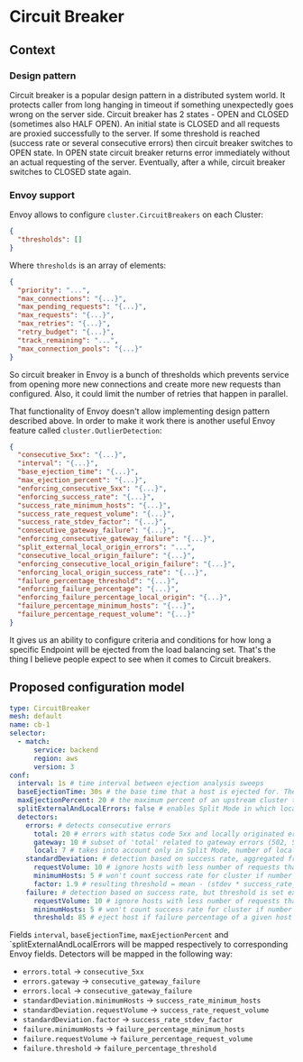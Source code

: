 # Circuit Breaker

## Context

### Design pattern

Circuit breaker is a popular design pattern in a distributed system world. It protects caller from long hanging in timeout if something unexpectedly goes wrong on the server side. Circuit breaker has 2 states - OPEN and CLOSED (sometimes also HALF OPEN). An initial state is CLOSED and all requests are proxied successfully to the server. If some threshold is reached (success rate or several consecutive errors) then circuit breaker switches to OPEN state. In OPEN state circuit breaker returns error immediately without an actual requesting of the server. Eventually, after a while, circuit breaker switches to CLOSED state again. 

### Envoy support 

Envoy allows to configure `cluster.CircuitBreakers` on each Cluster:
```json
{
  "thresholds": []
}
```
Where `thresholds` is an array of elements:
```json
{
  "priority": "...",
  "max_connections": "{...}",
  "max_pending_requests": "{...}",
  "max_requests": "{...}",
  "max_retries": "{...}",
  "retry_budget": "{...}",
  "track_remaining": "...",
  "max_connection_pools": "{...}"
}
```
So circuit breaker in Envoy is a bunch of thresholds which prevents service from opening more new connections and create more new requests than configured. Also, it could limit the number of retries that happen in parallel. 

That functionality of Envoy doesn't allow implementing design pattern described above. In order to make it work there is another useful Envoy feature called `cluster.OutlierDetection`:
```json
{
  "consecutive_5xx": "{...}",
  "interval": "{...}",
  "base_ejection_time": "{...}",
  "max_ejection_percent": "{...}",
  "enforcing_consecutive_5xx": "{...}",
  "enforcing_success_rate": "{...}",
  "success_rate_minimum_hosts": "{...}",
  "success_rate_request_volume": "{...}",
  "success_rate_stdev_factor": "{...}",
  "consecutive_gateway_failure": "{...}",
  "enforcing_consecutive_gateway_failure": "{...}",
  "split_external_local_origin_errors": "...",
  "consecutive_local_origin_failure": "{...}",
  "enforcing_consecutive_local_origin_failure": "{...}",
  "enforcing_local_origin_success_rate": "{...}",
  "failure_percentage_threshold": "{...}",
  "enforcing_failure_percentage": "{...}",
  "enforcing_failure_percentage_local_origin": "{...}",
  "failure_percentage_minimum_hosts": "{...}",
  "failure_percentage_request_volume": "{...}"
}
```

It gives us an ability to configure criteria and conditions for how long a specific Endpoint will be ejected from the load balancing set. That's the thing I believe people expect to see when it comes to Circuit breakers.

## Proposed configuration model

```yaml
type: CircuitBreaker
mesh: default
name: cb-1
selector:
  - match:
      service: backend 
      region: aws
      version: 3
conf:
  interval: 1s # time interval between ejection analysis sweeps
  baseEjectionTime: 30s # the base time that a host is ejected for. The real time is equal to the base time multiplied by the number of times the host has been ejected
  maxEjectionPercent: 20 # the maximum percent of an upstream cluster that can be ejected due to outlier detection
  splitExternalAndLocalErrors: false # enables Split Mode in which local and external errors are distinguished 
  detectors:
    errors: # detects consecutive errors
      total: 20 # errors with status code 5xx and locally originated errors, in Split Mode - just errors with status code 5xx
      gateway: 10 # subset of 'total' related to gateway errors (502, 503 or 504 status code)
      local: 7 # takes into account only in Split Mode, number of locally originated errors
    standardDeviation: # detection based on success rate, aggregated from every host in the cluser
      requestVolume: 10 # ignore hosts with less number of requests than 'requestVolume'
      minimumHosts: 5 # won't count success rate for cluster if number of hosts with required 'requestVolume' is less than 'minimumHosts'
      factor: 1.9 # resulting threshold = mean - (stdev * success_rate_stdev_factor)
    failure: # detection based on success rate, but threshold is set explicitly (unlike 'standardDeviation')
      requestVolume: 10 # ignore hosts with less number of requests than 'requestVolume'
      minimumHosts: 5 # won't count success rate for cluster if number of hosts with required 'requestVolume' is less than 'minimumHosts'
      threshold: 85 # eject host if failure percentage of a given host is greater than or equal to this value
```

Fields `interval`, `baseEjectionTime`, `maxEjectionPercent` and `splitExternalAndLocalErrors will be mapped respectively to corresponding Envoy fields. 
Detectors will be mapped in the following way:

- `errors.total` -> `consecutive_5xx`
- `errors.gateway` -> `consecutive_gateway_failure`
- `errors.local` -> `consecutive_gateway_failure`
- `standardDeviation.minimumHosts` -> `success_rate_minimum_hosts`
- `standardDeviation.requestVolume` -> `success_rate_request_volume`
- `standardDeviation.factor` -> `success_rate_stdev_factor`
- `failure.minimumHosts` -> `failure_percentage_minimum_hosts`
- `failure.requestVolume` -> `failure_percentage_request_volume`
- `failure.threshold` -> `failure_percentage_threshold`
